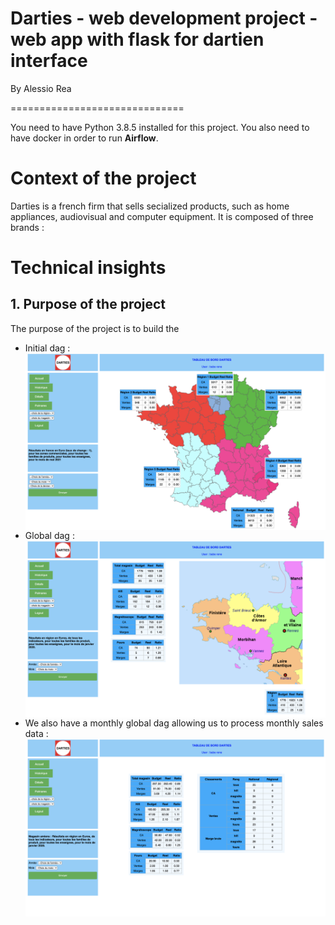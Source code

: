 # Darties - web development project -  web app with flask for dartien interface

By Alessio Rea

==============================

You need to have Python 3.8.5 installed for this project. You also need to have docker in order to run **Airflow**.

# Context of the project

Darties is a french firm that sells secialized products, such as home appliances, audiovisual and computer equipment. It is composed of three brands : 


# Technical insights 

## 1. Purpose of the project

The purpose of the project is to build the 

- Initial dag :
    <img src="static/images/accueil.png" alt="Markdown Monster icon" style="float: left; margin-right: 10px;" />

- Global dag :
    <img src="static/images/region.png" alt="Markdown Monster icon" style="float: left; margin-right: 10px;" />

- We also have a monthly global dag allowing us to process monthly sales data :
    <img src="static/images/magasin.png" alt="Markdown Monster icon" style="float: left; margin-right: 10px;" />


